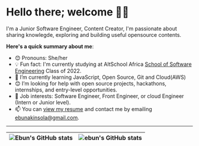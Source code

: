 # Hello there; welcome 👋🏾


I'm a Junior Software Engineer, Content Creator, I'm passionate about sharing knowlegde, exploring and building useful opensource contents.

**Here's a quick summary about me**:

- 😊 Pronouns: She/her
- 💡 Fun fact: I'm currently studying at AltSchool Africa [School of Software Engineering](https://altschoolafrica.com/schools/engineering) Class of 2022.
- 🌱 I’m currently learning JavaScript, Open Source, Git and Cloud(AWS)
- 😊 I’m looking for help with open source projects, hackathons, internships, and entry-level opportunities.
- 💼 Job interests: Software Engineer, Front Engineer, or cloud Engineer (Intern or Junior level).
- 📫 You can [view my resume](#) and contact me by emailing ebunakinsola@gmail.com.

---

| <img align="center" src="https://github-readme-stats.vercel.app/api?username=ebunakinsola&show_icons=true&include_all_commits=true&hide_border=true" alt="Ebun's GitHub stats" /> | <img align="center" src="https://github-readme-stats.vercel.app/api/top-langs/?username=ebunakinsola&langs_count=8&layout=compact&hide_border=true" alt="ebun's GitHub stats" /> |
| ------------- | ------------- |
